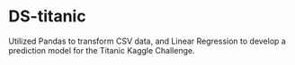 # DS-titanic
Utilized Pandas to transform CSV data, and Linear Regression to develop a prediction model for the Titanic Kaggle Challenge. 
